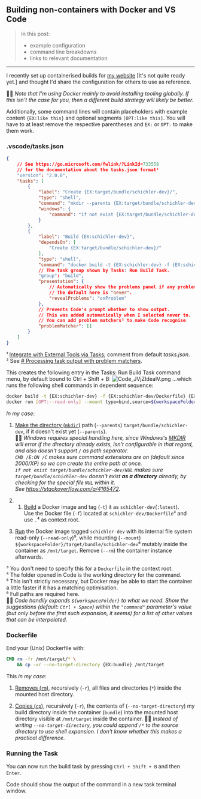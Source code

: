## Building non-containers with Docker and VS Code

> In this post:
> - example configuration
> - command line breakdowns
> - links to relevant documentation
- - -

I recently set up containerised builds for [my website](https://schichler.dev/) [It's not quite ready yet.] and thought I'd share the configuration for others to use as reference.

💁‍♂️ *Note that I'm using Docker mainly to avoid installing tooling globally. If this isn't the case for you, then a different build strategy will likely be better.*

Additionally, some command lines will contain placeholders with example content `{EX:like this}` and optional segments `[OPT:like this]`. You will have to at least remove the respective parentheses and `EX:` or `OPT:` to make them work.

### .vscode/tasks.json

```json
{
    // See https://go.microsoft.com/fwlink/?LinkId=733558
    // for the documentation about the tasks.json format¹
    "version": "2.0.0",
    "tasks": [
        {
            "label": "Create {EX:target/bundle/schichler-dev}/",
            "type": "shell",
            "command": "mkdir --parents {EX:target/bundle/schichler-dev}",
            "windows": {
                "command": "if not exist {EX:target/bundle/schichler-dev}/NUL mkdir {EX:target\\bundle\\schichler-dev}"
            }
        },
        {
            "label": "Build {EX:schichler-dev}",
            "dependsOn": [
                "Create {EX:target/bundle/schichler-dev}/"
            ],
            "type": "shell",
            "command": "docker build -t {EX:schichler-dev} -f {EX:schichler-dev/Dockerfile} {EX:.} && docker run [OPT:--read-only] --mount type=bind,source=${workspaceFolder}{EX:/target/bundle/schichler-dev},destination=/mnt/target --rm {EX:schichler-dev}",
            // The task group shown by Tasks: Run Build Task.
            "group": "build",
            "presentation": {
                // Automatically show the problems panel if any problems are matched.
                // The default here is "never".
                "revealProblems": "onProblem"
            },
            // Prevents Code's prompt whether to show output.
            // This was added automatically when I selected never to.
            // You can add problem matchers² to make Code recognise
            "problemMatcher": []
        }
    ]
}
```

¹ [Integrate with External Tools via Tasks](https://go.microsoft.com/fwlink/?LinkId=733558); comment from default *tasks.json*.  
² See [# Processing task output with problem matchers](https://code.visualstudio.com/docs/editor/tasks#_processing-task-output-with-problem-matchers).

This creates the following entry in the Tasks: Run Build Task command menu, by default bound to Ctrl + Shift + B: 
![Code_JVjZIdealV.png](https://cdn.hashnode.com/res/hashnode/image/upload/v1582800675358/UHG9unECP8.png) ...which runs the following shell commands in dependent sequence:
```sh
docker build -t {EX:schichler-dev} -f {EX:schichler-dev/Dockerfile} {EX:.}
docker run [OPT:--read-only] --mount type=bind,source=${workspaceFolder}{EX:/target},destination=/mnt/target --rm {EX:schichler-dev}
```

*In my case*:

1. [Make the directory (`mkdir`)](http://www.man7.org/linux/man-pages/man1/mkdir.1.html) path (`--parents`) `target/bundle/schichler-dev`, if it doesn't exist yet (`--parents`).  
💁‍♂️ *Windows requires special handling here, since Windows's [MKDIR](https://docs.microsoft.com/en-us/windows-server/administration/windows-commands/md) will error if the directory already exists, isn't configurable in that regard, and also doesn't support `/` as path separator.  
`CMD /E:ON /C` makes sure command extensions are on (default since 2000/XP) so we can create the entire path at once.  
`if not exist target/bundle/schichler-dev/NUL` makes sure `target/bundle/schichler-dev` doesn't exist **as a directory** already, by checking for the special file `NUL` within it.  
See <https://stackoverflow.com/a/4165472>.*

2.  1. [Build](http://manpages.org/docker-build) a Docker image and tag (`-t`) it as `schichler-dev`(`:latest`).  
Use the Docker file (`-f`) located at `schichler-dev/Dockerfile`³ and use `.`⁴ as context root.
  2. [Run](http://manpages.org/docker-run) the Docker image tagged `schichler-dev` with its internal file system read-only (`--read-only`)⁵, while mounting (`--mount`) `${workspaceFolder}/target/bundle/schichler-dev`⁶ mutably inside the container as `/mnt/target`. Remove (`--rm`) the container instance afterwards.

³ You don't need to specify this for a `Dockerfile` in the context root.  
⁴ The folder opened in Code is the working directory for the command.  
⁵ This isn't strictly necessary, but Docker may be able to start the container a little faster if it has a matching optimisation.  
⁶ Full paths are required here.  
💁‍♂️ *Code handily expands `${workspaceFolder}` to what we need. Show the suggestions (default: `Ctrl + Space`) within the `"command"` parameter's value (but only before the first such expansion, it seems) for a list of other values that can be interpolated.*

### Dockerfile

End your (Unix) Dockerfile with:
```Dockerfile
CMD rm -fr /mnt/target/* \
    && cp -vr --no-target-directory {EX:bundle} /mnt/target
```

This *in my case*:

1. [Removes (`rm`)](http://www.man7.org/linux/man-pages/man1/rm.1.html), recursively (`-r`), all files and directories (`*`) inside the mounted host directory.

2. [Copies (`cp`)](http://www.man7.org/linux/man-pages/man1/cp.1.html), recursively (`-r`), the contents of (`--no-target-directory`) my build directory inside the container (`bundle`) into the mounted host directory visible at `/mnt/target` inside the container.
💁‍♂️ *Instead of writing `--no-target-directory`, you could append *`/*`* to the source directory to use shell expansion. I don't know whether this makes a practical difference.*

### Running the Task

You can now run the build task by pressing `Ctrl + Shift + B` and then `Enter`.

Code should show the output of the command in a new task terminal window.